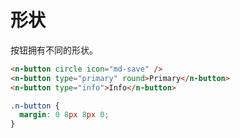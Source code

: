 # 形状
按钮拥有不同的形状。
```html
<n-button circle icon="md-save" />
<n-button type="primary" round>Primary</n-button>
<n-button type="info">Info</n-button>
```
```css
.n-button {
  margin: 0 8px 8px 0;
}
```

